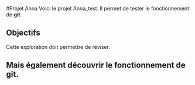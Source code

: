 #Projet Anna
Voici le projet Anna_test.
Il permet de tester le fonctionnement de **git**.

## Objectifs 
Cette exploration doit permettre de réviser.

Mais également découvrir le fonctionnement de git.
-